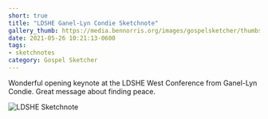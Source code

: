```yaml
---
short: true
title: "LDSHE Ganel-Lyn Condie Sketchnote"
gallery_thumb: https://media.bennorris.org/images/gospelsketcher/thumbs/may-21-ldshe-condie.jpg
date: 2021-05-26 10:21:13-0600
tags:
- sketchnotes
category: Gospel Sketcher
---
```


Wonderful opening keynote at the LDSHE West Conference from Ganel-Lyn Condie. Great message about finding peace.

![LDSHE Sketchnote](https://media.bennorris.org/images/gospelsketcher/ldshe/2021/may-21-ldshe-condie.jpg)
